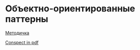 # Объектно-ориентированные паттерны

[Методичка](https://gbcdn.mrgcdn.ru/uploads/asset/4536957/attachment/a05bfe8248b91dcfd982a8da4f4b7aee.pdf)

[Conspect in pdf](https://cloud.mail.ru/public/7GtL/e4i8utARS)